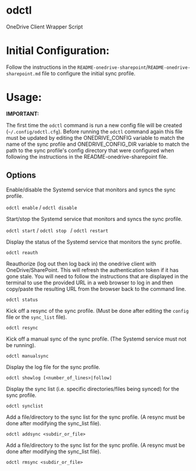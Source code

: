 # odctl
OneDrive Client Wrapper Script

# Initial Configuration:

Follow the instructions in the `README-onedrive-sharepoint`/`README-onedrive-sharepoint.md` file to configure the initial sync profile.

# Usage:

**IMPORTANT:** 

The first time the `odctl` command is run a new config file will be created (`~/.config/odctl.cfg`). Before running the `odctl` command again this file must be updated by editing the ONEDRIVE_CONFIG variable to match the name of the sync profile and ONEDRIVE_CONFIG_DIR variable to match the path to the sync profile's config directory that were configured when following the instructions in the README-onedrive-sharepoint file.

## Options

Enable/disable the Systemd service that monitors and syncs the sync profile.

`odctl enable` / `odctl disable `

Start/stop the Systemd service that monitors and syncs the sync profile.

`odctl start` / `odctl stop ` / `odctl restart`

Display the status of the Systemd service that monitors the sync profile.

`odctl reauth` 

Reauthorize (log out then log back in) the onedrive client with OneDrive/SharePoint. This will refresh the authentication token if it has gone stale. You will need to follow the instructions that are displayed in the terminal to use the provided URL in a web browser to log in and then copy/paste the resulting URL from the browser back to the command line.

`odctl status`

Kick off a resync of the sync profile. (Must be done after editing the `config` file or the `sync_list` file).

`odctl resync`

Kick off a manual sync of the sync profile. (The Systemd service must not be running).

`odctl manualsync`

Display the log file for the sync profile.

`odctl showlog [<number_of_lines>|follow]`

Display the sync list (i.e. specific directories/files being synced) for the sync profile.

`odctl synclist`

Add a file/directory to the sync list for the sync profile. (A resync must be done after modifying the sync_list file).

`odctl addsync <subdir_or_file>`

Add a file/directory to the sync list for the sync profile. (A resync must be done after modifying the sync_list file).

`odctl rmsync <subdir_or_file>`
